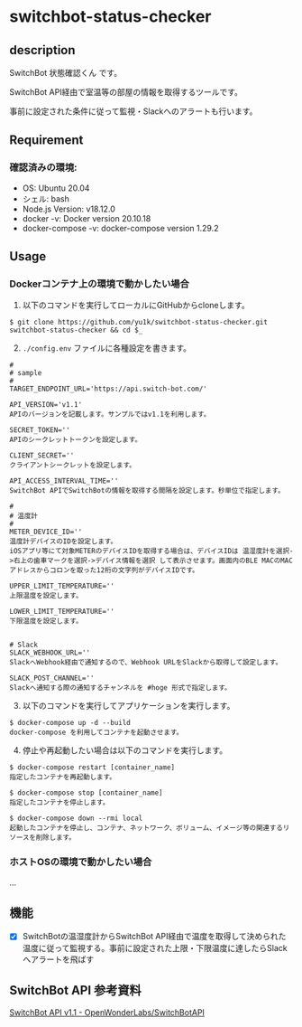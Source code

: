 # switchbot-status-checker

## description

SwitchBot 状態確認くん です。

SwitchBot API経由で室温等の部屋の情報を取得するツールです。

事前に設定された条件に従って監視・Slackへのアラートも行います。

## Requirement

### 確認済みの環境:

- OS: Ubuntu 20.04
- シェル: bash
- Node.js Version: v18.12.0
- docker -v: Docker version 20.10.18
- docker-compose -v: docker-compose version 1.29.2

## Usage

### Dockerコンテナ上の環境で動かしたい場合

1. 以下のコマンドを実行してローカルにGitHubからcloneします。

```
$ git clone https://github.com/yu1k/switchbot-status-checker.git switchbot-status-checker && cd $_
```

2. `./config.env` ファイルに各種設定を書きます。

```
#
# sample
#
TARGET_ENDPOINT_URL='https://api.switch-bot.com/'

API_VERSION='v1.1'
APIのバージョンを記載します。サンプルではv1.1を利用します。

SECRET_TOKEN=''
APIのシークレットトークンを設定します。

CLIENT_SECRET=''
クライアントシークレットを設定します。

API_ACCESS_INTERVAL_TIME=''
SwitchBot APIでSwitchBotの情報を取得する間隔を設定します。秒単位で指定します。

#
# 温度計
#
METER_DEVICE_ID=''
温度計デバイスのIDを設定します。
iOSアプリ等にて対象METERのデバイスIDを取得する場合は、デバイスIDは 温湿度計を選択->右上の歯車マークを選択->デバイス情報を選択 して表示させます。画面内のBLE MACのMACアドレスからコロンを取った12桁の文字列がデバイスIDです。

UPPER_LIMIT_TEMPERATURE=''
上限温度を設定します。

LOWER_LIMIT_TEMPERATURE=''
下限温度を設定します。


# Slack
SLACK_WEBHOOK_URL=''
SlackへWebhook経由で通知するので、Webhook URLをSlackから取得して設定します。

SLACK_POST_CHANNEL=''
Slackへ通知する際の通知するチャンネルを #hoge 形式で指定します。
```

3. 以下のコマンドを実行してアプリケーションを実行します。

```
$ docker-compose up -d --build
docker-compose を利用してコンテナを起動させます。
```

4. 停止や再起動したい場合は以下のコマンドを実行します。

```
$ docker-compose restart [container_name]
指定したコンテナを再起動します。

$ docker-compose stop [container_name]
指定したコンテナを停止します。

$ docker-compose down --rmi local
起動したコンテナを停止し、コンテナ、ネットワーク、ボリューム、イメージ等の関連するリソースを削除します。
```

### ホストOSの環境で動かしたい場合

...

## 機能

- [x] SwitchBotの温湿度計からSwitchBot API経由で温度を取得して決められた温度に従って監視する。事前に設定された上限・下限温度に達したらSlackへアラートを飛ばす

## SwitchBot API 参考資料

[SwitchBot API v1.1 - OpenWonderLabs/SwitchBotAPI](https://github.com/OpenWonderLabs/SwitchBotAPI)